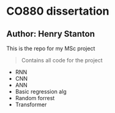 # CO880 dissertation
## Author: Henry Stanton

This is the repo for my MSc project

> Contains all code for the project

- RNN
- CNN
- ANN
- Basic regression alg
- Random forrest
- Transformer

